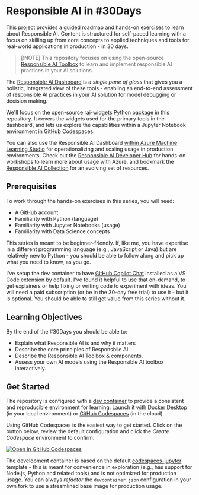 # Responsible AI in #30Days

This project provides a guided roadmap and hands-on exercises to learn about Responsible AI. Content is structured for self-paced learning with a focus on skilling up from core concepts to applied techniques and tools for real-world applications in production - in 30 days.

> [!NOTE] This repository focuses on using the open-source [Responsible AI Toolbox](https://responsibleaitoolbox.ai/) to learn and implement responsible AI practices in your AI solutions.

The [Responsible AI Dashboard](https://responsibleaitoolbox.ai/introducing-responsible-ai-dashboard/) is a _single pane of glass_ that gives you a holistic, integrated view of these tools - enabling an end-to-end assessment of responsible AI practices in your AI solution for model debugging or decision making.

We'll focus on the open-source [rai-widgets Python package](https://pypi.org/project/raiwidgets/) in this repository. It covers the widgets used for the primary tools in the dashboard, and lets us explore the capabilities within a Jupyter Notebook environment in GitHub Codespaces.

You can also use the Responsible AI Dashboard [within Azure Machine Learning Studio](https://learn.microsoft.com/en-us/azure/machine-learning/how-to-responsible-ai-dashboard?view=azureml-api-2) for operationalizing and scaling usage in production environments. Check out the [Responsible AI Developer Hub](https://aka.ms/rai-hub/website) for hands-on workshops to learn more about usage with Azure, and bookmark the [Responsible AI Collection](https://aka.ms/rai-hub/collection) for an evolving set of resources.


## Prerequisites

To work through the hands-on exercises in this series, you will need:
 - A GitHub account
 - Familiarity with Python (language)
 - Familiarity with Jupyter Notebooks (usage)
 - Familiarity with Data Science concepts

This series is meant to be beginner-friendly. If, like me, you have expertise in a different programming language (e.g., JavaScript or Java) but are relatively new to Python - you should be able to follow along and pick up what you need to know, as you go.

I've setup the dev container to have [GitHub Copilot Chat](https://marketplace.visualstudio.com/items?itemName=GitHub.copilot-chat) installed as a VS Code extension by default. I've found it helpful to use that on-demand, to get explainers or help fixing or writing code to experiment with ideas. You will need a paid subscription (or be in the 30-day free trial) to use it - but it is optional. You should be able to still get value from this series without it.


## Learning Objectives

By the end of the #30Days you should be able to:
 - Explain what Responsible AI is and why it matters
 - Describe the core principles of Responsbile AI
 - Describe the Responsible AI Toolbox & components.
 - Assess your own AI models using the Responsible AI toolbox interactively.
 

## Get Started

The repository is configured with a [dev container](https://containers.dev) to provide a consistent and reproducible environment for learning. Launch it with [Docker Desktop](https://www.docker.com/products/docker-desktop/) (in your local environment) or [GitHub Codespaces](https://github.com/30daysof/responsible-ai) (in the cloud). 

Using GitHub Codespaces is the easiest way to get started. Click on the button below, review the default configuration and click the _Create Codespace_ environment to confirm.

[![Open in GitHub Codespaces](https://img.shields.io/badge/Open%20in-GitHub%20Codespaces-orange?logo=github)](https://codespaces.new/30daysof/responsible-ai)

The development container is based on the default [codespaces-jupyter](https://github.com/github/codespaces-jupyter/blob/main/.devcontainer/devcontainer.json) template - this is meant for convenience in exploration (e.g., has support for Node.js, Python and related tools) and is not optimized for production usage. You can always _refactor_ the `devcontainer.json` configuration in your own fork to use a streamlined base image for production usage.


